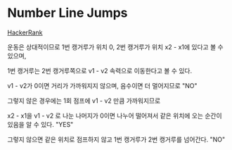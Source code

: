 # Number Line Jumps

[HackerRank](https://www.hackerrank.com/challenges/kangaroo/problem)

운동은 상대적이므로 1번 캥거루가 위치 0, 2번 캥거루가 위치 x2 - x1에 있다고 볼 수 있으며,

1번 캥거루는 2번 캥거루쪽으로 v1 - v2 속력으로 이동한다고 볼 수 있다.

v1 - v2가 0이면 거리가 가까워지지 않으며, 음수이면 더 멀어지므로 "NO"

그렇지 않은 경우에는 1회 점프에 v1 - v2 만큼 가까워지므로

x2 - x1을 v1 - v2 로 나눈 나머지가 0이면 나누어 떨어져서 같은 위치에 오는 순간이 있음을 알 수 있다. "YES"

그렇지 않으면 같은 위치로 점프하지 않고 1번 캥거루가 2번 캥거루를 넘어간다. "NO"